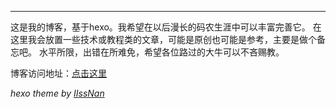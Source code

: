 
---

这是我的博客，基于hexo。我希望在以后漫长的码农生涯中可以丰富完善它。
在这里我会放置一些技术或教程类的文章，可能是原创也可能是参考，主要是做个备忘吧。
水平所限，出错在所难免，希望各位路过的大牛可以不吝赐教。

博客访问地址：[点击这里](http://blog.caiyuyu.net/)

*hexo theme by [IIssNan](https://github.com/iissnan/hexo-theme-next)*


